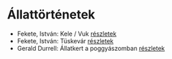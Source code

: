 # Állattörténetek

- Fekete, István: Kele / Vuk [részletek](_details/%7Bopf.creator%7D.md#id_122)
- Fekete, István: Tüskevár [részletek](_details/%7Bopf.creator%7D.md#id_121)
- Gerald Durrell: Állatkert a poggyászomban [részletek](_details/%7Bopf.creator%7D.md#id_49)